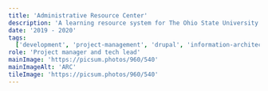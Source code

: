 ```yaml
---
title: 'Administrative Resource Center'
description: 'A learning resource system for The Ohio State University'
date: '2019 - 2020'
tags:
  ['development', 'project-management', 'drupal', 'information-architecture']
role: 'Project manager and tech lead'
mainImage: 'https://picsum.photos/960/540'
mainImageAlt: 'ARC'
tileImage: 'https://picsum.photos/960/540'
---
```

